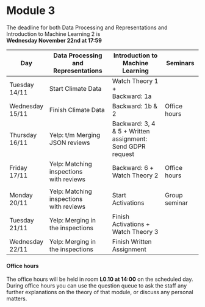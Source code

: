
# Module 3

The deadline for both Data Processing and Representations and Introduction to Machine Learning 2 is<br>**Wednesday November 22nd at 17:59**

| Day                | Data Processing<br>and Representations | Introduction to<br>Machine Learning | Seminars          |
| ------------------ | ---------------------------- | ----------------------------------- | --------------------------- |
| Tuesday<br>14/11   | Start Climate Data           | Watch Theory 1 +<br>Backward: 1a    |                             |
| Wednesday<br>15/11 | Finish Climate Data          | Backward: 1b & 2                    | Office hours                |
| Thursday<br>16/11  | Yelp: t/m Merging JSON reviews | Backward: 3, 4 & 5 + Written<br>assignment: Send GDPR request | |
| Friday<br>17/11    | Yelp: Matching inspections<br>with reviews | Backward: 6 +<br>Watch Theory 2 | Office hours      |
|                    |                                            |                                 |                   |
| Monday<br>20/11    | Yelp: Matching inspections<br>with reviews | Start Activations        | Group seminar            |
| Tuesday<br>21/11   | Yelp: Merging in the inspections | Finish Activations +<br>Watch Theory 3 |                      |
| Wednesday<br>22/11 | Yelp: Merging in the inspections | Finish Written Assignment       |                             |



#### Office hours

The office hours will be held in room **L0.10 at 14:00** on the scheduled day. During office hours you can use the question queue to ask the staff any further explanations on the theory of that module, or discuss any personal matters.

